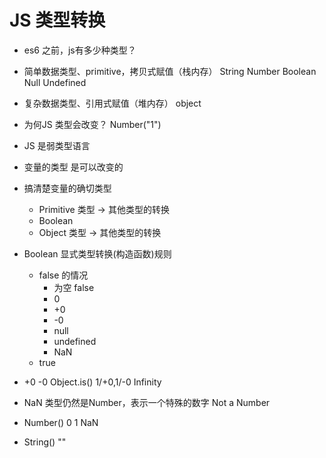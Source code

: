 # JS 类型转换

- es6 之前，js有多少种类型？
- 简单数据类型、primitive，拷贝式赋值（栈内存）
String Number Boolean Null Undefined 
- 复杂数据类型、引用式赋值（堆内存）
object

- 为何JS 类型会改变？
  Number("1")

- JS 是弱类型语言
- 变量的类型 是可以改变的
- 搞清楚变量的确切类型
  - Primitive 类型 -> 其他类型的转换
  - Boolean
  - Object 类型 -> 其他类型的转换

- Boolean 显式类型转换(构造函数)规则
  - false 的情况  
    - 为空 false
    - 0
    - +0
    - -0
    - null
    - undefined
    - NaN
  - true

- +0 -0
  Object.is()
  1/+0,1/-0 Infinity

- NaN 
  类型仍然是Number，表示一个特殊的数字 Not a Number

- Number()
  0 1 NaN

- String()
  ""